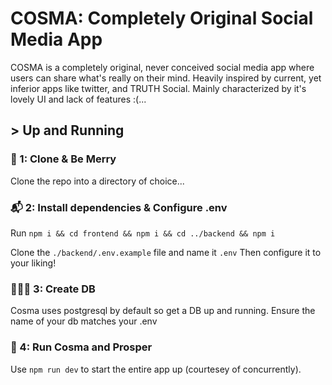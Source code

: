 # COSMA: Completely Original Social Media App

COSMA is a completely original, never conceived social media app where users can share what's really on their mind. Heavily inspired by current, yet inferior apps like twitter, and TRUTH Social. Mainly characterized by it's lovely UI and lack of features :(...

## > Up and Running

### 🎅 1: Clone & Be Merry
Clone the repo into a directory of choice...

### 📬 2: Install dependencies &  Configure .env
Run `npm i && cd frontend && npm i && cd ../backend && npm i`

Clone the `./backend/.env.example` file and name it `.env` Then configure it to your liking!

### 👩🏿‍💻 3: Create DB
Cosma uses postgresql by default so get a DB up and running. Ensure the name of your db matches your .env

### 🚀 4: Run Cosma and Prosper
Use `npm run dev` to start the entire app up (courtesey of concurrently).
